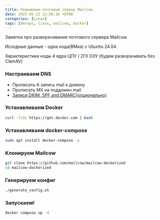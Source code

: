 ```yaml
---
title: Поднимаем почтовый сервер Mailcow
date: 2025-05-22 22:50:16 +0700
categories: [Linux]
tags: [devops, linux, mailcow, docker]
---
```


Заметка про разворачивание почтового сервера Mailcow.

Исходные данные - одна нода(ВМка) с Ubuntu 24.04

Характеристики ноды 4 ядра ЦПУ / 2Гб ОЗУ (будем разворачивать без ClamAV)

### Настраиваем DNS

- Прописать А запись mail к домену
- Прописать MX на поддомен mail
- [Записи DKIM, SPF and DMARC(опционально)](https://docs.mailcow.email/getstarted/prerequisite-dns/#dkim-spf-and-dmarc) 

### Устанавливаем Docker

``` bash
curl -fsSL https://get.docker.com | bash
```

### Устанавливаем docker-compose

``` bash
sudo apt install docker-compose -y
```

### Клонируем Mailcow

``` bash
git clone https://github.com/mailcow/mailcow-dockerized
cd mailcow-dockerized
```

### Генерируем конфиг

``` bash
./generate_config.sh
```

### Запускаем!

``` bash
docker compose up -d
```
